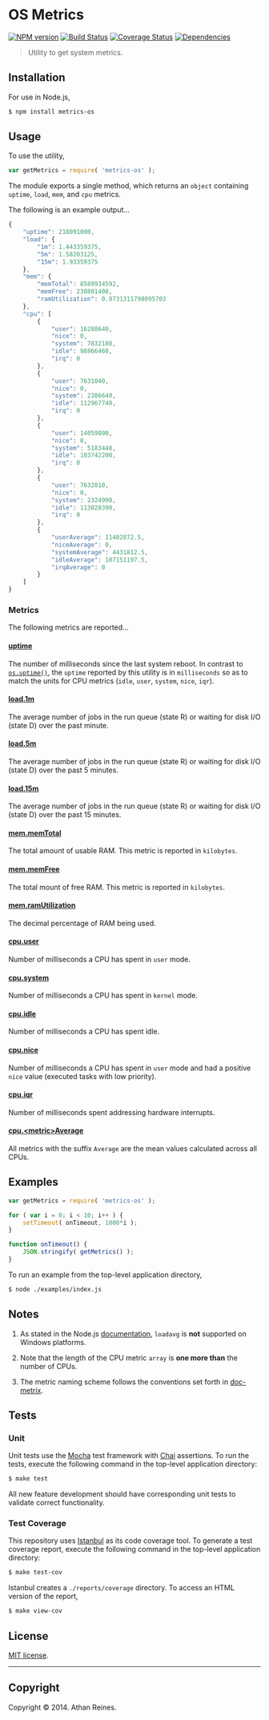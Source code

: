 OS Metrics
==========
[![NPM version][npm-image]][npm-url] [![Build Status][travis-image]][travis-url] [![Coverage Status][coveralls-image]][coveralls-url] [![Dependencies][dependencies-image]][dependencies-url]

> Utility to get system metrics.


## Installation

For use in Node.js,

``` bash
$ npm install metrics-os
```

## Usage

To use the utility,

``` javascript
var getMetrics = require( 'metrics-os' );
```

The module exports a single method, which returns an `object` containing `uptime`, `load`, `mem`, and `cpu` metrics.

The following is an example output...

``` javascript
{
	"uptime": 218091000,
	"load": {
		"1m": 1.443359375,
		"5m": 1.58203125,
		"15m": 1.93359375
	},
	"mem": {
		"memTotal": 8589934592,
		"memFree": 230801408,
		"ramUtilization": 0.9731311798095703
	},
	"cpu": [
		{
			"user": 16288640,
			"nice": 0,
			"system": 7832180,
			"idle": 98866460,
			"irq": 0
		},
		{
			"user": 7631040,
			"nice": 0,
			"system": 2386640,
			"idle": 112967740,
			"irq": 0
		},
		{
			"user": 14059800,
			"nice": 0,
			"system": 5183440,
			"idle": 103742200,
			"irq": 0
		},
		{
			"user": 7632010,
			"nice": 0,
			"system": 2324990,
			"idle": 113028390,
			"irq": 0
		},
		{
			"userAverage": 11402872.5,
			"niceAverage": 0, 
			"systemAverage": 4431812.5,
			"idleAverage": 107151197.5,
			"irqAverage": 0
		}
	]
}
```



### Metrics

The following metrics are reported...


#### [uptime](http://doc-metrix.github.io/general/)

The number of milliseconds since the last system reboot. In contrast to [`os.uptime()`](http://nodejs.org/api/os.html#os_os_uptime), the `uptime` reported by this utility is in `milliseconds` so as to match the units for CPU metrics (`idle`, `user`, `system`, `nice`, `iqr`).


#### [load.1m](http://doc-metrix.github.io/general/)

The average number of jobs in the run queue (state R) or waiting for disk I/O (state D) over the past minute.


#### [load.5m](http://doc-metrix.github.io/general/)

The average number of jobs in the run queue (state R) or waiting for disk I/O (state D) over the past 5 minutes.


#### [load.15m](http://doc-metrix.github.io/general/)

The average number of jobs in the run queue (state R) or waiting for disk I/O (state D) over the past 15 minutes.


#### [mem.memTotal](http://doc-metrix.github.io/memory/)

The total amount of usable RAM. This metric is reported in `kilobytes`.


#### [mem.memFree](http://doc-metrix.github.io/memory/)

The total mount of free RAM. This metric is reported in `kilobytes`.


#### [mem.ramUtilization](http://doc-metrix.github.io/memory/)

The decimal percentage of RAM being used.


#### [cpu.user](https://doc-metrix.github.io/cpu/)

Number of milliseconds a CPU has spent in `user` mode.


#### [cpu.system](https://doc-metrix.github.io/cpu/)

Number of milliseconds a CPU has spent in `kernel` mode.


#### [cpu.idle](https://doc-metrix.github.io/cpu/)

Number of milliseconds a CPU has spent idle.


#### [cpu.nice](https://doc-metrix.github.io/cpu/)

Number of milliseconds a CPU has spent in `user` mode and had a positive `nice` value (executed tasks with low priority).


#### [cpu.iqr](https://doc-metrix.github.io/cpu/)

Number of milliseconds spent addressing hardware interrupts.


#### [cpu.&lt;metric&gt;Average](https://doc-metrix.github.io/cpu/)

All metrics with the suffix `Average` are the mean values calculated across all CPUs.




## Examples

``` javascript
var getMetrics = require( 'metrics-os' );

for ( var i = 0; i < 10; i++ ) {
	setTimeout( onTimeout, 1000*i );
}

function onTimeout() {
	JSON.stringify( getMetrics() );
}
```

To run an example from the top-level application directory,

``` bash
$ node ./examples/index.js
```


## Notes

1. 	As stated in the Node.js [documentation](http://nodejs.org/api/os.html#os_os_loadavg), `loadavg` is __not__ supported on Windows platforms.

2. 	Note that the length of the CPU metric `array` is __one more than__ the number of CPUs.

3. 	The metric naming scheme follows the conventions set forth in [doc-metrix](https://github.com/doc-metrix).



## Tests

### Unit

Unit tests use the [Mocha](http://visionmedia.github.io/mocha) test framework with [Chai](http://chaijs.com) assertions. To run the tests, execute the following command in the top-level application directory:

``` bash
$ make test
```

All new feature development should have corresponding unit tests to validate correct functionality.


### Test Coverage

This repository uses [Istanbul](https://github.com/gotwarlost/istanbul) as its code coverage tool. To generate a test coverage report, execute the following command in the top-level application directory:

``` bash
$ make test-cov
```

Istanbul creates a `./reports/coverage` directory. To access an HTML version of the report,

``` bash
$ make view-cov
```



## License

[MIT license](http://opensource.org/licenses/MIT). 


---
## Copyright

Copyright &copy; 2014. Athan Reines.


[npm-image]: http://img.shields.io/npm/v/metrics-os.svg
[npm-url]: https://npmjs.org/package/metrics-os

[travis-image]: http://img.shields.io/travis/kgryte/node-metrics-os/master.svg
[travis-url]: https://travis-ci.org/kgryte/node-metrics-os

[coveralls-image]: https://img.shields.io/coveralls/kgryte/node-metrics-os/master.svg
[coveralls-url]: https://coveralls.io/r/kgryte/node-metrics-os?branch=master

[dependencies-image]: http://img.shields.io/david/kgryte/node-metrics-os.svg
[dependencies-url]: https://david-dm.org/kgryte/node-metrics-os

[dev-dependencies-image]: http://img.shields.io/david/dev/kgryte/node-metrics-os.svg
[dev-dependencies-url]: https://david-dm.org/dev/kgryte/node-metrics-os

[github-issues-image]: http://img.shields.io/github/issues/kgryte/node-metrics-os.svg
[github-issues-url]: https://github.com/kgryte/node-metrics-os/issues